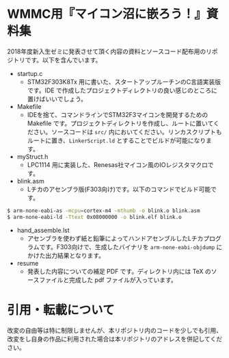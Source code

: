 # WMMC用『マイコン沼に嵌ろう！』資料集
2018年度新入生ゼミに発表させて頂く内容の資料とソースコード配布用のリポジトリです。以下を含んでいます。

- startup.c
    - STM32F303K8Tx 用に書いた、スタートアップルーチンのC言語実装版です。IDE で作成したプロジェクトディレクトリの良い感じのところに置けばいいでしょう。
- Makefile
    - IDEを捨て、コマンドラインでSTM32F3マイコンを開発するための Makefile です。プロジェクトディレクトリを作成し、ルートに置いてください。ソースコードは `src/` 内においてください。リンカスクリプトもルートに置き、`LinkerScript.ld` とすることでビルドが可能になります。
- myStruct.h
    - LPC1114 用に実装した、Renesas社マイコン風のIOレジスタマクロです。
- blink.asm
    - Lチカのアセンブラ版(F303向け)です。以下のコマンドでビルド可能です。

```bash
$ arm-none-eabi-as -mcpu=cortex-m4 -mthumb -o blink.o blink.asm
$ arm-none-eabi-ld -Ttext 0x08000000 -o blink.elf blink.o
```

- hand\_assemble.lst
    - アセンブラを使わず紙と鉛筆によってハンドアセンブルしたLチカプログラムです。F303向けで、生成したバイナリを `arm-none-eabi-objdump` にかけた出力結果となります。
- resume
    - 発表した内容についての補足 PDF です。ディレクトリ内には TeX のソースファイルと完成した pdf ファイルが入っています。

# 引用・転載について
改変の自由等は特に制限しませんが、本リポジトリ内のコードを少しでも引用、改変をし自身の作品に利用された場合は本リポジトリのアドレスを併記してください。
